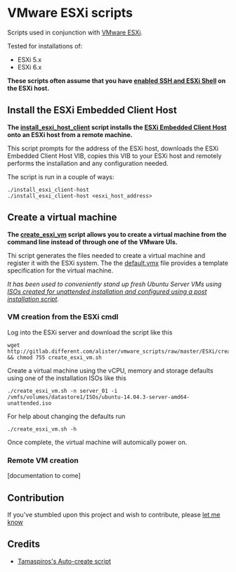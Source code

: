 # VMware ESXi scripts

Scripts used in conjunction with [VMware ESXi](https://www.vmware.com/products/vsphere--hypervisor).

Tested for installations of: 
* ESXi 5.x
* ESXi 6.x

**These scripts often assume that you have [enabled SSH and ESXi Shell](http://kb.vmware.com/selfservice/microsites/search.do?language=en_US&cmd=displayKC&externalId=2004746)
on the ESXi host.**

## Install the ESXi Embedded Client Host
**The [install_esxi_host_client](install_esxi_host_client) script installs the
[ESXi Embedded Client Host](https://labs.vmware.com/flings/esxi-embedded-host-client)
onto an ESXi host from a remote machine.**

This script prompts for the address of the ESXi host, downloads the ESXi
Embedded Client Host VIB, copies this VIB to your ESXi host and remotely
performs the installation and any configuration needed.

The script is run in a couple of ways:

    ./install_esxi_client-host
    ./install_esxi_client-host <esxi_host_address>

## Create a virtual machine
**The [create_esxi_vm](create_esxi_vm) script allows you to create a virtual 
machine from the command line instead of through one of the VMware UIs.**

Thi script generates the files needed to create a virtual machine and register 
it with the ESXi system. The the [default.vmx](default.vmx) file provides a
template specification for the virtual machine.

*It has been used to conveniently stand up fresh Ubuntu Server VMs using [ISOs
created for unattended installation and configured using a post installation
script](alister/ubuntu_install_tools/).*

### VM creation from the ESXi cmdl
Log into the ESXi server and download the script like this

    wget http://gitlab.different.com/alister/vmware_scripts/raw/master/ESXi/create_esxi_vm.sh && chmod 755 create_esxi_vm.sh

Create a virtual machine using the vCPU, memory and storage defaults using one
of the installation ISOs like this

    ./create_esxi_vm.sh -n server_01 -i /vmfs/volumes/datastore1/ISOs/ubuntu-14.04.3-server-amd64-unattended.iso

For help about changing the defaults run

    ./create_esxi_vm.sh -h

Once complete, the virtual machine will automically power on.

### Remote VM creation
[documentation to come]

## Contribution
If you've stumbled upon this project and wish to contribute, please
[let me know](mailto:alister@different.com)

## Credits
* [Tamaspiros's Auto-create script](https://github.com/tamaspiros/auto-create)